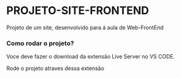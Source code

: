 # PROJETO-SITE-FRONTEND
Projeto de um site, desenvolvido para á aula de Web-FrontEnd

### Como rodar o projeto?
Voce deve fazer o download da extensão Live Server no VS CODE.

Rode o projeto atraves dessa extensão 

